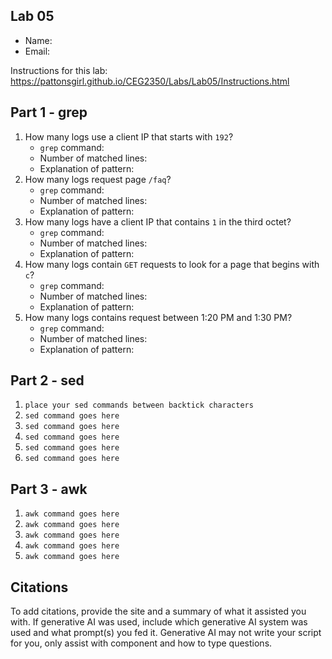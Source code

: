 ## Lab 05

- Name:
- Email: 

Instructions for this lab: https://pattonsgirl.github.io/CEG2350/Labs/Lab05/Instructions.html

## Part 1 - grep

1. How many logs use a client IP that starts with `192`?
    - `grep` command: 
    - Number of matched lines: 
    - Explanation of pattern:
2. How many logs request page `/faq`?
    - `grep` command: 
    - Number of matched lines: 
    - Explanation of pattern:
3. How many logs have a client IP that contains `1` in the third octet?
    - `grep` command: 
    - Number of matched lines: 
    - Explanation of pattern:
4. How many logs contain `GET` requests to look for a page that begins with `c`?
    - `grep` command: 
    - Number of matched lines: 
    - Explanation of pattern:
5. How many logs contains request between 1:20 PM and 1:30 PM?
    - `grep` command: 
    - Number of matched lines: 
    - Explanation of pattern:

## Part 2 - sed

1. `place your sed commands between backtick characters`
2. `sed command goes here`
3. `sed command goes here`
4. `sed command goes here`
5. `sed command goes here`
6. `sed command goes here`

## Part 3 - awk

1. `awk command goes here`
2. `awk command goes here`
3. `awk command goes here`
4. `awk command goes here`
5. `awk command goes here`

## Citations

To add citations, provide the site and a summary of what it assisted you with.  If generative AI was used, include which generative AI system was used and what prompt(s) you fed it.  Generative AI may not write your script for you, only assist with component and how to type questions.
